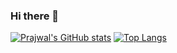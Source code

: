 ### Hi there 👋

[![Prajwal's GitHub stats](https://github-readme-stats.vercel.app/api?username=praz99&show_icons=true&theme=merko)](https://github.com/anuraghazra/github-readme-stats)
[![Top Langs](https://github-readme-stats.vercel.app/api/top-langs/?username=praz99&layout=compact)](https://github.com/anuraghazra/github-readme-stats)

<!--
**praz99/praz99** is a ✨ _special_ ✨ repository because its `README.md` (this file) appears on your GitHub profile.

Here are some ideas to get you started:

- 🔭 I’m currently working on ...
- 🌱 I’m currently learning ...
- 👯 I’m looking to collaborate on ...
- 🤔 I’m looking for help with ...
- 💬 Ask me about ...
- 📫 How to reach me: ...
- 😄 Pronouns: ...
- ⚡ Fun fact: ...
-->
